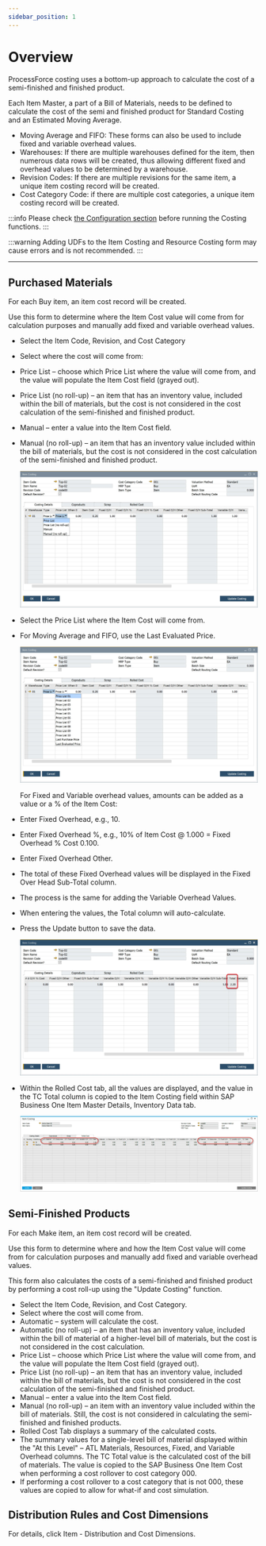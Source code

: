 ```yaml
---
sidebar_position: 1
---
```


# Overview

ProcessForce costing uses a bottom-up approach to calculate the cost of a semi-finished and finished product.

Each Item Master, a part of a Bill of Materials, needs to be defined to calculate the cost of the semi and finished product for Standard Costing and an Estimated Moving Average.

- Moving Average and FIFO: These forms can also be used to include fixed and variable overhead values.
- Warehouses: If there are multiple warehouses defined for the item, then numerous data rows will be created, thus allowing different fixed and overhead values to be determined by a warehouse.
- Revision Codes: If there are multiple revisions for the same item, a unique item costing record will be created.
- Cost Category Code: if there are multiple cost categories, a unique item costing record will be created.

:::info
    Please check [the Configuration section](../configuration.md) before running the Costing functions.
:::

:::warning
    Adding UDFs to the Item Costing and Resource Costing form may cause errors and is not recommended.
:::

---

## Purchased Materials

For each Buy item, an item cost record will be created.

Use this form to determine where the Item Cost value will come from for calculation purposes and manually add fixed and variable overhead values.

- Select the Item Code, Revision, and Cost Category
- Select where the cost will come from:
- Price List – choose which Price List where the value will come from, and the value will populate the Item Cost field (grayed out).
- Price List (no roll-up) – an item that has an inventory value, included within the bill of materials, but the cost is not considered in the cost calculation of the semi-finished and finished product.
- Manual – enter a value into the Item Cost field.
- Manual (no roll-up) – an item that has an inventory value included within the bill of materials, but the cost is not considered in the cost calculation of the semi-finished and finished product.

    ![Item Costing](./media/overview/item-costing.webp)
- Select the Price List where the Item Cost will come from.
- For Moving Average and FIFO, use the Last Evaluated Price.

    ![Item Costing Price List](./media/overview/item-costing-price-list.webp)

    For Fixed and Variable overhead values, amounts can be added as a value or a % of the Item Cost:
- Enter Fixed Overhead, e.g., 10.
- Enter Fixed Overhead %, e.g., 10% of Item Cost @ 1.000 = Fixed Overhead % Cost 0.100.
- Enter Fixed Overhead Other.
- The total of these Fixed Overhead values will be displayed in the Fixed Over Head Sub-Total column.
- The process is the same for adding the Variable Overhead Values.
- When entering the values, the Total column will auto-calculate.
- Press the Update button to save the data.

    ![Item costing Total](./media/overview/item-costing-total.webp)
- Within the Rolled Cost tab, all the values are displayed, and the value in the TC Total column is copied to the Item Costing field within SAP Business One Item Master Details, Inventory Data tab.

    ![Item Costing Price Rolled Cost](./media/overview/item-costing-price-rolled-cost.webp)

## Semi-Finished Products

For each Make item, an item cost record will be created.

Use this form to determine where and how the Item Cost value will come from for calculation purposes and manually add fixed and variable overhead values.

This form also calculates the costs of a semi-finished and finished product by performing a cost roll-up using the "Update Costing" function.

- Select the Item Code, Revision, and Cost Category.
- Select where the cost will come from.
- Automatic – system will calculate the cost.
- Automatic (no roll-up) – an item that has an inventory value, included within the bill of material of a higher-level bill of materials, but the cost is not considered in the cost calculation.
- Price List – choose which Price List where the value will come from, and the value will populate the Item Cost field (grayed out).
- Price List (no roll-up) – an item that has an inventory value, included within the bill of materials, but the cost is not considered in the cost calculation of the semi-finished and finished product.
- Manual – enter a value into the Item Cost field.
- Manual (no roll-up) – an item with an inventory value included within the bill of materials. Still, the cost is not considered in calculating the semi-finished and finished products.
- Rolled Cost Tab displays a summary of the calculated costs.
- The summary values for a single-level bill of material displayed within the "At this Level" – ATL Materials, Resources, Fixed, and Variable Overhead columns. The TC Total value is the calculated cost of the bill of materials. The value is copied to the SAP Business One Item Cost when performing a cost rollover to cost category 000.
- If performing a cost rollover to a cost category that is not 000, these values are copied to allow for what-if and cost simulation.

## Distribution Rules and Cost Dimensions

For details, click Item - Distribution and Cost Dimensions.
